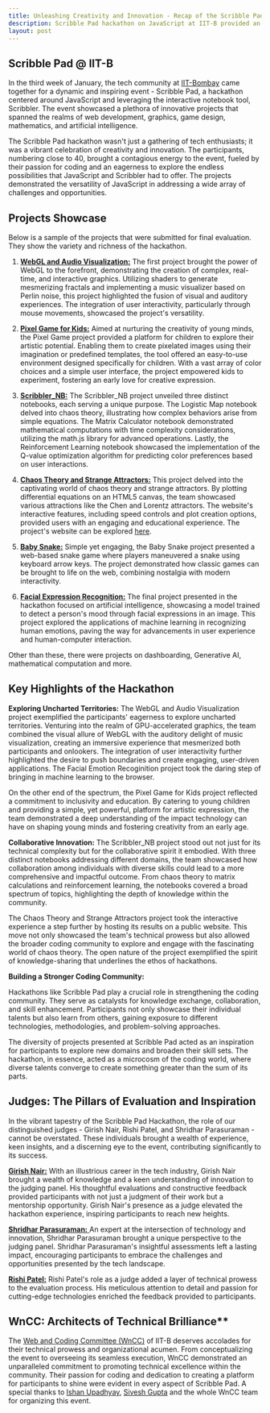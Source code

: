 ```yaml
---
title: Unleashing Creativity and Innovation - Recap of the Scribble Pad Hackathon on JavaScript with Scribbler
description: Scribble Pad hackathon on JavaScript at IIT-B provided an immersive experience for participants and organizers by providing an opportunity to experiment with various ideas in browser based JavaScript computation.
layout: post
---
```


## Scribble Pad @ IIT-B
In the third week of January, the tech community at [IIT-Bombay](https://www.iitb.ac.in/) came together for a dynamic and inspiring event - Scribble Pad, a hackathon centered around JavaScript and leveraging the interactive notebook tool, Scribbler. The event showcased a plethora of innovative projects that spanned the realms of web development, graphics, game design, mathematics, and artificial intelligence.

The Scribble Pad hackathon wasn't just a gathering of tech enthusiasts; it was a vibrant celebration of creativity and innovation. The participants, numbering close to 40, brought a contagious energy to the event, fueled by their passion for coding and an eagerness to explore the endless possibilities that JavaScript and Scribbler had to offer. The projects demonstrated the versatility of JavaScript in addressing a wide array of challenges and opportunities.


## Projects Showcase
Below is a sample of the projects that were submitted for final evaluation. They show the variety and richness of the hackathon. 

1. **[WebGL and Audio Visualization:](https://github.com/Anomaly42/Scribbler_JavaScript_Hackathon_Submission/)**
   The first project brought the power of WebGL to the forefront, demonstrating the creation of complex, real-time, and interactive graphics. Utilizing shaders to generate mesmerizing fractals and implementing a music visualizer based on Perlin noise, this project highlighted the fusion of visual and auditory experiences. The integration of user interactivity, particularly through mouse movements, showcased the project's versatility.

2. **[Pixel Game for Kids:](https://github.com/agranan/HackathonJan2024)**
   Aimed at nurturing the creativity of young minds, the Pixel Game project provided a platform for children to explore their artistic potential. Enabling them to create pixelated images using their imagination or predefined templates, the tool offered an easy-to-use environment designed specifically for children. With a vast array of color choices and a simple user interface, the project empowered kids to experiment, fostering an early love for creative expression.

3. **[Scribbler_NB:](https://github.com/DH-ai/Scribbler_NB)**
   The Scribbler_NB project unveiled three distinct notebooks, each serving a unique purpose. The Logistic Map notebook delved into chaos theory, illustrating how complex behaviors arise from simple equations. The Matrix Calculator notebook demonstrated mathematical computations with time complexity considerations, utilizing the math.js library for advanced operations. Lastly, the Reinforcement Learning notebook showcased the implementation of the Q-value optimization algorithm for predicting color preferences based on user interactions.

4. **[Chaos Theory and Strange Attractors:](https://github.com/Sam-MARTis/ChaosTheoryAttractors)**
   This project delved into the captivating world of chaos theory and strange attractors. By plotting differential equations on an HTML5 canvas, the team showcased various attractions like the Chen and Lorentz attractors. The website's interactive features, including speed controls and plot creation options, provided users with an engaging and educational experience. The project's website can be explored [here](https://sam-martis.github.io/ChaosTheoryAttractors/).

5. **[Baby Snake:](https://github.com/himu23/babysnake)**
   Simple yet engaging, the Baby Snake project presented a web-based snake game where players maneuvered a snake using keyboard arrow keys. The project demonstrated how classic games can be brought to life on the web, combining nostalgia with modern interactivity.

6. **[Facial Expression Recognition:](https://github.com/madhav48/FaceExpressionRecognition)**
   The final project presented in the hackathon focused on artificial intelligence, showcasing a model trained to detect a person's mood through facial expressions in an image. This project explored the applications of machine learning in recognizing human emotions, paving the way for advancements in user experience and human-computer interaction.
   
Other than these, there were projects on dashboarding, Generative AI, mathematical computation and more.

## Key Highlights of the Hackathon

**Exploring Uncharted Territories:**
The WebGL and Audio Visualization project exemplified the participants' eagerness to explore uncharted territories. Venturing into the realm of GPU-accelerated graphics, the team combined the visual allure of WebGL with the auditory delight of music visualization, creating an immersive experience that mesmerized both participants and onlookers. The integration of user interactivity further highlighted the desire to push boundaries and create engaging, user-driven applications. The Facial Emotion Recoginition project took the daring step of bringing in machine learning to the browser.

On the other end of the spectrum, the Pixel Game for Kids project reflected a commitment to inclusivity and education. By catering to young children and providing a simple, yet powerful, platform for artistic expression, the team demonstrated a deep understanding of the impact technology can have on shaping young minds and fostering creativity from an early age.

**Collaborative Innovation:**
The Scribbler_NB project stood out not just for its technical complexity but for the collaborative spirit it embodied. With three distinct notebooks addressing different domains, the team showcased how collaboration among individuals with diverse skills could lead to a more comprehensive and impactful outcome. From chaos theory to matrix calculations and reinforcement learning, the notebooks covered a broad spectrum of topics, highlighting the depth of knowledge within the community.

The Chaos Theory and Strange Attractors project took the interactive experience a step further by hosting its results on a public website. This move not only showcased the team's technical prowess but also allowed the broader coding community to explore and engage with the fascinating world of chaos theory. The open nature of the project exemplified the spirit of knowledge-sharing that underlines the ethos of hackathons.

**Building a Stronger Coding Community:**

Hackathons like Scribble Pad play a crucial role in strengthening the coding community. They serve as catalysts for knowledge exchange, collaboration, and skill enhancement. Participants not only showcase their individual talents but also learn from others, gaining exposure to different technologies, methodologies, and problem-solving approaches.

The diversity of projects presented at Scribble Pad acted as an inspiration for participants to explore new domains and broaden their skill sets. The hackathon, in essence, acted as a microcosm of the coding world, where diverse talents converge to create something greater than the sum of its parts.

## Judges: The Pillars of Evaluation and Inspiration

In the vibrant tapestry of the Scribble Pad Hackathon, the role of our distinguished judges - Girish Nair, Rishi Patel, and Shridhar Parasuraman - cannot be overstated. These individuals brought a wealth of experience, keen insights, and a discerning eye to the event, contributing significantly to its success. 

[**Girish Nair:**](https://www.linkedin.com/in/girishgnair) With an illustrious career in the tech industry, Girish Nair brought a wealth of knowledge and a keen understanding of innovation to the judging panel. His thoughtful evaluations and constructive feedback provided participants with not just a judgment of their work but a mentorship opportunity. Girish Nair's presence as a judge elevated the hackathon experience, inspiring participants to reach new heights.

[**Shridhar Parasuraman:** ](https://www.linkedin.com/in/sridhar-parasuraman/)An expert at the intersection of technology and innovation, Shridhar Parasuraman brought a unique perspective to the judging panel. Shridhar Parasuraman's insightful assessments left a lasting impact, encouraging participants to embrace the challenges and opportunities presented by the tech landscape.

[**Rishi Patel:**](https://www.linkedin.com/in/rishi-patel-279723a8/es) Rishi Patel's role as a judge added a layer of technical prowess to the evaluation process. His meticulous attention to detail and passion for cutting-edge technologies enriched the feedback provided to participants. 

## WnCC: Architects of Technical Brilliance**

The [Web and Coding Committee (WnCC)](https://itc.gymkhana.iitb.ac.in/wncc/) of IIT-B deserves accolades for their technical prowess and organizational acumen. From conceptualizing the event to overseeing its seamless execution, WnCC demonstrated an unparalleled commitment to promoting technical excellence within the community. Their passion for coding and dedication to creating a platform for participants to shine were evident in every aspect of Scribble Pad. A special thanks to [Ishan Upadhyay](https://www.linkedin.com/in/ishan-upadhyay-04b895135/), [Sivesh Gupta](https://www.linkedin.com/in/shivesh-gupta-iitb/) and the whole WnCC team for organizing this event.




